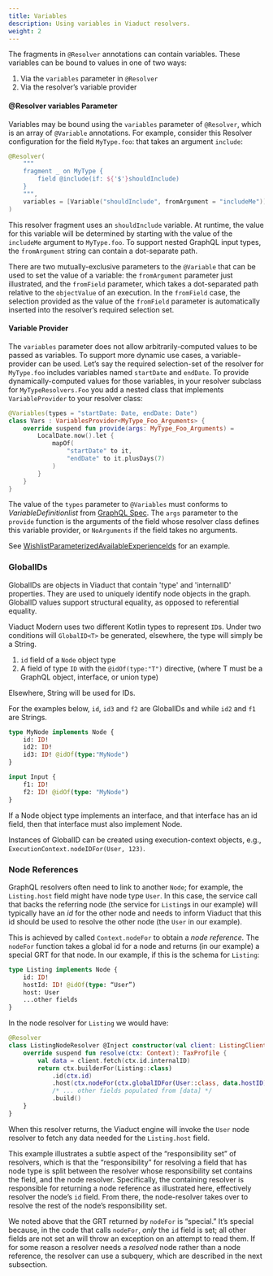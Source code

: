 ```yaml
---
title: Variables
description: Using variables in Viaduct resolvers.
weight: 2
---
```


The fragments in `@Resolver` annotations can contain variables.  These variables can be bound to values in one of two ways:

1. Via the `variables` parameter in `@Resolver`
2. Via the resolver’s variable provider

#### @Resolver variables Parameter

Variables may be bound using the `variables` parameter of `@Resolver`, which is an array of `@Variable` annotations.  For example, consider this Resolver configuration for the field `MyType.foo`: that takes an argument `include`:

```kotlin
@Resolver(  
    """  
    fragment _ on MyType {  
        field @include(if: ${'$'}shouldInclude)  
    }  
    """,  
    variables = [Variable("shouldInclude", fromArgument = "includeMe")]  
)
```

This resolver fragment uses an `shouldInclude` variable. At runtime, the value for this variable will be determined by starting with the value of the `includeMe` argument to `MyType.foo`.  To support nested GraphQL input types, the `fromArgument` string can contain a dot-separate path.

There are two mutually-exclusive parameters to the `@Variable` that can be used to set the value of a variable: the `fromArgument` parameter just illustrated, and the `fromField` parameter, which takes a dot-separated path relative to the `objectValue` of an execution.  In the `fromField` case, the selection provided as the value of the `fromField` parameter is automatically inserted into the resolver’s required selection set.

#### Variable Provider

The `variables` parameter does not allow arbitrarily-computed values to be passed as variables.  To support more dynamic use cases, a variable-provider can be used.  Let’s say the required selection-set of the resolver for `MyType.foo` includes variables named `startDate` and `endDate`.  To provide dynamically-computed values for those variables, in your resolver subclass for `MyTypeResolvers.Foo` you add a nested class that implements `VariableProvider` to your resolver class:

```kotlin
@Variables(types = "startDate: Date, endDate: Date")  
class Vars : VariablesProvider<MyType_Foo_Arguments> {  
    override suspend fun provide(args: MyType_Foo_Arguments) =  
        LocalDate.now().let {  
            mapOf(  
                "startDate" to it,
                "endDate" to it.plusDays(7)  
            )  
        }  
    }
}
```

The value of the `types` parameter to `@Variables` must conforms to *VariableDefinitionlist* from [GraphQL Spec](https://spec.graphql.org/draft/#sec-Language.Variables). The `args` parameter to the `provide` function is the arguments of the field whose resolver class defines this variable provider, or `NoArguments` if the field takes no arguments.

See [WishlistParameterizedAvailableExperienceIds](https://git.musta.ch/airbnb/treehouse/blob/master/projects/viaduct/modules/data/wishlist/src/main/kotlin/com/airbnb/viaduct/data/wishlist/resolvers/WishlistParameterizedAvailableExperienceIdsResolver.kt) for an example.

### GlobalIDs

GlobalIDs are objects in Viaduct that contain 'type' and 'internalID' properties. They are used to uniquely identify node objects in the graph. GlobalID values support structural equality, as opposed to referential equality.

Viaduct Modern uses two different Kotlin types to represent `ID`s. Under two conditions will `GlobalID<T>` be generated, elsewhere, the type will simply be a String.

1. `id` field of a `Node` object type
2. A field of type `ID` with the `@idOf(type:"T")` directive, (where T must be a GraphQL object, interface, or union type)

Elsewhere, String will be used for IDs.

For the examples below, `id`, `id3` and `f2` are GlobalIDs and while `id2` and `f1` are Strings.

```graphql
type MyNode implements Node {
    id: ID!
    id2: ID!
    id3: ID! @idOf(type:"MyNode")
}

input Input {
    f1: ID!
    f2: ID! @idOf(type: "MyNode")
}
```

If a Node object type implements an interface, and that interface has an id field, then that interface must also implement Node.

Instances of GlobalID can be created using execution-context objects, e.g., `ExecutionContext.nodeIDFor(User, 123)`.

### Node References

GraphQL resolvers often need to link to another `Node`; for example, the `Listing.host` field might have node type `User`.  In this case, the service call that backs the referring node (the service for `Listing`s in our example) will typically have an *id* for the other node and needs to inform Viaduct that this id should be used to resolve the other node (the `User` in our example).

This is achieved by called `Context.nodeFor` to obtain a *node reference.*  The `nodeFor` function takes a global id for a node and returns (in our example) a special GRT for that node.  In our example, if this is the schema for `Listing`:

```graphql
type Listing implements Node {  
    id: ID!  
    hostId: ID! @idOf(type: “User”)  
    host: User  
    ...other fields  
}
```

In the node resolver for `Listing` we would have:

```kotlin
@Resolver  
class ListingNodeResolver @Inject constructor(val client: ListingClient) : Nodes.Listing() {  
    override suspend fun resolve(ctx: Context): TaxProfile {  
        val data = client.fetch(ctx.id.internalID)  
        return ctx.builderFor(Listing::class)  
            .id(ctx.id)  
            .host(ctx.nodeFor(ctx.globalIDFor(User::class, data.hostID)))
            /* ... other fields populated from [data] */
            .build()  
    }  
}
```

When this resolver returns, the Viaduct engine will invoke the `User` node resolver to fetch any data needed for the `Listing.host` field.

This example illustrates a subtle aspect of the “responsibility set” of resolvers, which is that the “responsibility” for resolving a field that has node type is split between the resolver whose responsibility set contains the field, and the node resolver.  Specifically, the containing resolver is responsible for returning a node reference as illustrated here, effectively resolver the node’s `id` field.  From there, the node-resolver takes over to resolve the rest of the node’s responsibility set.

We noted above that the GRT returned by `nodeFor` is “special.”  It’s special because, in the code that calls `nodeFor`, *only* the `id` field is set; all other fields are not set an will throw an exception on an attempt to read them.  If for some reason a resolver needs a *resolved* node rather than a node reference, the resolver can use a subquery, which are described in the next subsection.
